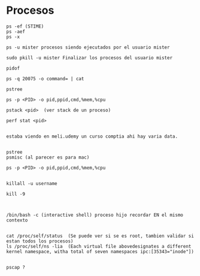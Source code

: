 # Procesos

    ps -ef (STIME)
    ps -aef
    ps -x

    ps -u mister procesos siendo ejecutados por el usuario mister

    sudo pkill -u mister Finalizar los procesos del usuario mister

    pidof

    ps -q 20075 -o command= | cat

    pstree

    ps -p <PID> -o pid,ppid,cmd,%mem,%cpu

    pstack <pid>  (ver stack de un proceso)

    perf stat <pid>


    estaba viendo en meli.udemy un curso comptia ahi hay varia data.

    
    pstree
    psmisc (al parecer es para mac)

    ps -p <PID> -o pid,ppid,cmd,%mem,%cpu


    killall -u username

    kill -9



    /bin/bash -c (interactive shell) proceso hijo recordar EN el mismo contexto


    cat /proc/self/status  (Se puede ver si se es root, tambien validar si estan todos los procesos)
    ls /proc/self/ns -lia  (Each virtual file abovedesignates a different kernel namespace, witha total of seven namespaces ipc:[35343="inode"])


    pscap ?